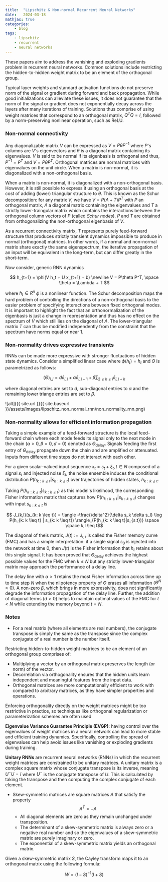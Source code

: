 ```yaml
---
title:  "Lipschitz & Non-normal Recurrent Neural Networks"
date:   2024-03-18
mathjax: true
categories:
    - blog
tags: 
    - lipschitz
    - recurrent
    - neural networks
---
```


These papers aim to address the vanishing and exploding gradients problem in recurrent neural networks. Common solutions include restricting the hidden-to-hidden weight matrix to be an element of the orthogonal group. 

Typical layer weights and standard activation functions do not preserve norm of the signal or gradient during forward and back propagation. While good initializations can alleviate these issues, it does not guarantee that the norm of the signal or gradient does not exponentially decay across the layers after many iterations of training. Solutions thus comprise of using weight matrices that correspond to an orthogonal matrix, $Q^TQ = I$, followed by a norm-preserving nonlinear operation, such as ReLU. 

### Non-normal connectivity

Any diagonalizable matrix $V$ can be expressed as $V = P\theta P^{-1}$ where $P$'s columns are $V$'s eigenvectors and $\theta$ is a diagonal matrix containing its eigenvalues. $V$ is said to be normal if its eigenbasis is orthogonal and thus, $P^{-1} = P^T$ and $V = P \theta P^T$. Orthogonal matrices are normal matrices with eigenvalues on the unit circle. When a matrix is non-normal, it is diagonalized with a non-orthogonal basis. 

When a matrix is non-normal, it is diagonalized with
a non-orthogonal basis. However, it is still possible to express it using an orthogonal basis at the
cost of adding (lower) triangular structure to $\theta$. This is known as the Schur decomposition: for any matrix $V$, we have $V = P(\Lambda + T)P^T$ with $P$ an orthogonal matrix, $\Lambda$ a diagonal matrix containing the eigenvalues and $T$ a strictly lower-traingular matrix which contains the interactions between the orthogonal column vectors of $P$ (called $\textit{Schur nodes}$). $P$ and $T$ are obtained from orthogonalizing the non-orthogonal eigenbasis of $V$.  

As a recurrent connectivity matrix, $T$ represents purely feed-forward structure that produces strictly transient dynamics impossible to produce in normal (orthogonal) matrices. In other words, if a normal and non-normal matrix share exactly the same eigenspectrum, the iterative propagation of an input will be equivalent in the long-term, but can differ greatly in the short-term.

Now consider, generic RNN dynamics

$$ h_{t+1} = \phi(V h_t + U x_{t+1} + b) \newline
 V = P\theta P^T, \space \theta = \Lambda + T
$$

where $h_t \in R^n$ $\phi$ is a nonlinear function. The Schur decomposition maps the hard problem of controlling the directions of a non-orthogonal basis to the easier problem of specifying interactions between fixed orthogonal modes. It is important to highlight the fact that an orthonormalization of the eigenbasis is just a change in representation and thus has no effect on the spectrum of $V$ which still lies on the diagonal of $\Lambda$. The lower-triangular matrix $T$ can thus be modified independently from the constraint that the spectrum have norms equal or near 1.


### Non-normality drives expressive transients

RNNs can be made more expressive with stronger fluctuations of hidden state dynamics. Consider a simplified linear case where $\phi(h_t) = h_t$ and $\Theta$ is parametrized as follows:

$$ (\Theta)_{i, j} = d \delta_{i,j} + \alpha \delta_{i, j+1} + \beta \sum_{2 \leq k \leq i} \delta_{i, j+k} $$

where diagonal entries are set to $d$, sub-diagonal entries to $\alpha$ and the remaining lower triange entries are set to $\beta$. 

![alt]({{ site.url }}{{ site.baseurl }}/assets/images/lipschitz_non_normal_rnn/non_normality_rnn.png)

### Non-normality allows for efficient information propagation

Taking a simple example of a feed-forward structure is the local feed-forward chain where each mode feeds its signal only to the next mode in the chain ($\alpha > 0, \beta = 0, d = 0$) denoted as $\Theta_{\text{delay}}$. Signals feeding the first entry of $\Theta_{\text{delay}}$ propagate down the chain and are amplified or attenuated. Inputs from different time steps do not interact with each other. 

For a given scalar-valued input sequence $x_t = s_t + \xi_t, t \in N$ composed of a signal $s_t$ and injected noise $\xi_t$, the noise ensemble induces the conditional distribution $P(h_{k: k \leq t} | s_{k: k \leq t})$ over trajectories of hidden states, $h_{k: k \leq t}$.

Taking $P(h_{k: k \leq t}|s_{k: k \leq t})$ as this model's likelihood, the corresponding Fisher information matrix that captures how $P(h_{k: k \leq t}|s_{k: k \leq t})$ changes with input $s_{k: k \leq t}$ is

$$ J_{k,l}(s_{k: k \leq t}) = \langle -\frac{\delta^2}{\delta s_k \delta s_l} \log P(h_{k: k \leq t} | s_{k: k \leq t}) \rangle_{P(h_{k: k \leq t}|s_{s:t})} \space \space k,l \leq t$$

The diagonal of theis matrix, $J(t) := J_{t,t}$ is called the Fisher memory curve (FMC) and has a simple interpretation: if a single signal $s_0$ is injected into the network at time 0, then $J(t)$ is the Fisher information that $h_t$ retains about this single signal. It has been proved that $\Theta_{\text{delay}}$  achieves the highest possible values for the FMC when $k \leq N$ but any strictly lower-triangular matrix may approach the performance of a delay line. 

The delay line with $\alpha > 1$ retains the most Fisher information across time up to time step $N$ when the nilpotency property of $\Theta$ erases all information ($\Theta^N \approx 0$). A non-zero $\beta$, which brings in more expressivity, does not significantly degrade the information propagation of the delay line. Further, the addition of diagonal terms ($d > 0$) helps to maintain optimal values of the FMC for $t < N$ while extending the memory beyond $t = N$. 

### Notes

* For a real matrix (where all elements are real numbers), the conjugate transpose is simply the same as the transpose since the complex conjugate of a real number is the number itself.

Restricting hidden-to-hidden weight matrices to be an element of an orthogonal group comprises of:

* Multiplying a vector by an orthogonal matrix preserves the length (or norm) of the vector. 
* Decorrelation via orthogonality ensures that the hidden units learn independent and meaningful features from the input data.
* Orthogonal matrices are more computationally efficient to work with compared to arbitrary matrices, as they have simpler properties and operations.

Enforcing orthogonality directly on the weight matrices might be too restrictive in practice, so techniques like orthogonal regularization or parameterization schemes are often used

**Eigenvalue Variance Guarantee Principle (EVGP)**: having control over the eigenvalues of weight matrices in a neural network can lead to more stable and efficient training dynamics. Specifically, controlling the spread of eigenvalues can help avoid issues like vanishing or exploding gradients during training.

**Unitary RNNs** are recurrent neural networks (RNNs) in which the recurrent weight matrices are constrained to be unitary matrices. A unitary matrix is a complex square matrix whose conjugate transpose is its inverse, meaning $U^{-}U=I$ where $U^{-}$ is the conjugate transpose of $U$. This is calculated by taking the transpose and then computing the complex conjugate of each element. 

* Skew-symmetric matrices are square matrices $A$ that satisfy the property $$A^T = -A$$
    * All diagonal elements are zero as they remain unchanged under transposition.
    * The determinant of a skew-symmetric matrix is always zero or a negative real number and so the eigenvalues of a skew-symmetric matrix are purely imaginary or zero.
    * The exponential of a skew-symmetric matrix yields an orthogonal matrix.

Given a skew-symmetric matrix $S$, the Cayley transform maps it to an orthogonal matrix using the following formula:

$$W = (I-S)^{-1}(I+S)$$
